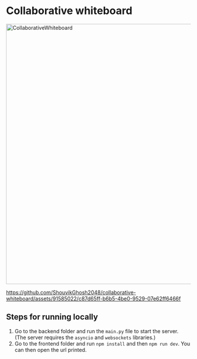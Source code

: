 # Collaborative whiteboard
<img width="711" alt="CollaborativeWhiteboard" src="https://github.com/ShouvikGhosh2048/collaborative-whiteboard/assets/91585022/b3d7f3f2-ca63-4996-ae6c-a2fb420285cb">

https://github.com/ShouvikGhosh2048/collaborative-whiteboard/assets/91585022/c87d65ff-b6b5-4be0-9529-07e62ff6466f

## Steps for running locally
1) Go to the backend folder and run the `main.py` file to start the server. (The server requires the `asyncio` and `websockets` libraries.)
2) Go to the frontend folder and run `npm install` and then `npm run dev`. You can then open the url printed.
